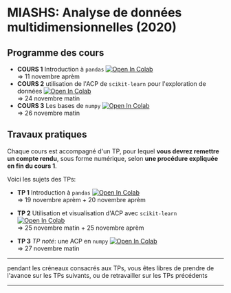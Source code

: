# MIASHS: Analyse de données multidimensionnelles (2020)


## Programme des cours
- __COURS 1__ Introduction à `pandas` [![Open In Colab](https://colab.research.google.com/assets/colab-badge.svg)](https://colab.research.google.com/github/V3DMI5/blob/master/colabs/1_Introduction_pandas.ipynb)  
  => 11 novembre aprèm
- __COURS 2__ utilisation de l'ACP de `scikit-learn` pour l'exploration de données [![Open In Colab](https://colab.research.google.com/assets/colab-badge.svg)](https://colab.research.google.com/github/lafaye-UPV/V3DMI5/blob/master/colabs/2_Utilisation_ACP.ipynb)  
  => 24 novembre matin
- __COURS 3__ Les bases de `numpy` [![Open In Colab](https://colab.research.google.com/assets/colab-badge.svg)](https://colab.research.google.com/github/lafaye-UPV/V3DMI5/blob/master/colabs/3_numpy.ipynb)    
  => 26 novembre matin
  

## Travaux pratiques

Chaque cours est accompagné d'un TP, pour lequel __vous devrez remettre un compte rendu__, sous forme numérique, selon __une procédure expliquée en fin du cours 1__.

Voici les sujets des TPs:
* __TP 1__ Introduction à `pandas` [![Open In Colab](https://colab.research.google.com/assets/colab-badge.svg)](https://colab.research.google.com/github/lafaye-UPV/V3DMI5/blob/master/colabs/TP1_pandas.ipynb)  
  => 19 novembre aprèm + 20 novembre aprèm
 
* __TP 2__ Utilisation et visualisation d'ACP avec `scikit-learn` [![Open In Colab](https://colab.research.google.com/assets/colab-badge.svg)](https://colab.research.google.com/github/lafaye-UPV/V3DMI5/blob/master/colabs/TP2_sklearn.ipynb)  
  => 25 novembre matin + 25 novembre aprèm

* __TP 3__ _TP noté_: une ACP en `numpy` [![Open In Colab](https://colab.research.google.com/assets/colab-badge.svg)](https://colab.research.google.com/github/lafaye-UPV/V3DMI5/blob/master/colabs/TP3_numpy.ipynb)  
  =>  27 novembre matin

---
pendant les créneaux consacrés aux TPs, vous êtes libres de prendre de l'avance sur les TPs suivants, ou de retravailler sur les TPs précédents

---
